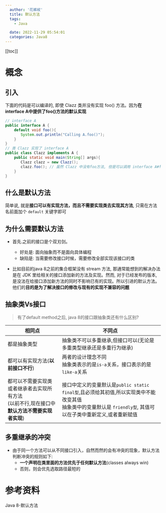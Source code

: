 ```yaml
---
  author: '花裤衩'
  title: 默认方法
  tags:
    - Java

  date: 2022-11-29 05:54:01
  categories: Java8
---
```

[[toc]]

# 概念

## 引入

下面的代码是可以编译的, 即使 Clazz 类并没有实现 foo() 方法。因为**在 interface A中提供了foo()方法的默认实现**
```java
// interface A
public interface A {
    default void foo(){
       System.out.println("Calling A.foo()");
    }
}
// 类 Clazz 实现了 interface A
public class Clazz implements A {
    public static void main(String[] args){
       Clazz clazz = new Clazz();
       clazz.foo(); // 虽然 Clazz 中没有foo方法, 但是可以调用 interface A#foo()
    }
}
```

## 什么是默认方法

简单说, 就是**接口可以有实现方法，而且不需要实现类去实现其方法**, 只需在方法名前面加个 `default` 关键字即可

## 为什么需要默认方法

- 首先.之前的接口是个双刃剑。
   - 好处是: 面向抽象而不是面向具体编程
   - 缺陷是: 当需要修改接口时候，需要修改全部实现该接口的类

- 比如目前的java 8之前的集合框架没有 stream 方法, 那通常能想到的解决办法是在 JDK 里给相关的接口添加新的方法及实现。然而, 对于已经发布的版本, 是没法在给接口添加新方法的同时不影响已有的实现。所以引进的默认方法。他们的**目的是为了解决接口的修改与现有的实现不兼容的问题**


## 抽象类Vs接口

> 有了default method之后, java 8的接口跟抽象类还有什么区别?

| 相同点      | 不同点 |
| ----------- | ------ |
| 都是抽象类型  | 抽象类不可以多重继承,但接口可以(无论是多重类型继承还是多重行为继承)  |
| 都可以有实现方法(**以前接口不行**)  | 两者的设计理念不同<br/>抽象类表示的是`is-a`关系，接口表示的是`like-a`关系  |
| 都可以不需要实现类或者继承者去实现所有方法<br/>(以前不行,现在接口中**默认方法不需要实现者实现**)  | 接口中定义的变量默认是`public static final型`,且必须给其初值,所以实现类中不能改变其值<br/>抽象类中的变量默认是 `friendly型`, 其值可以在子类中重新定义,或者重新赋值  |

## 多重继承的冲突

- 由于同一个方法可以从不同接口引入，自然而然的会有冲突的现象，默认方法判断冲突的规则如下:
   - **一个声明在类里面的方法优先于任何默认方法**(classes always win)
   - 否则，则会优先选取路径最短的




# 参考资料
<app-link to="https://pdai.tech/md/java/java8/java8-default.html" class="sourceLink">Java 8-默认方法</app-link>
